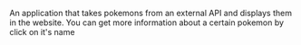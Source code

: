 An application that takes pokemons from an external API and displays them in the website. You can get more information about a certain pokemon by click on it's name 

